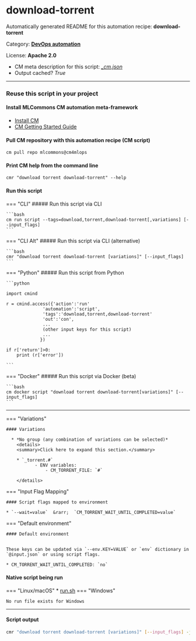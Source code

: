 # download-torrent
Automatically generated README for this automation recipe: **download-torrent**

Category: **[DevOps automation](..)**

License: **Apache 2.0**


* CM meta description for this script: *[_cm.json](https://github.com/mlcommons/cm4mlops/tree/main/script/download-torrent/_cm.json)*
* Output cached? *True*

---
### Reuse this script in your project

#### Install MLCommons CM automation meta-framework

* [Install CM](https://docs.mlcommons.org/ck/install)
* [CM Getting Started Guide](https://docs.mlcommons.org/ck/getting-started/)

#### Pull CM repository with this automation recipe (CM script)

```cm pull repo mlcommons@cm4mlops```

#### Print CM help from the command line

````cmr "download torrent download-torrent" --help````

#### Run this script

=== "CLI"
    ##### Run this script via CLI

    ```bash
    cm run script --tags=download,torrent,download-torrent[,variations] [--input_flags]
    ```
=== "CLI Alt"
    ##### Run this script via CLI (alternative)


    ```bash
    cmr "download torrent download-torrent [variations]" [--input_flags]
    ```

=== "Python"
    ##### Run this script from Python


    ```python

    import cmind

    r = cmind.access({'action':'run'
                  'automation':'script',
                  'tags':'download,torrent,download-torrent'
                  'out':'con',
                  ...
                  (other input keys for this script)
                  ...
                 })

    if r['return']>0:
        print (r['error'])

    ```


=== "Docker"
    ##### Run this script via Docker (beta)

    ```bash
    cm docker script "download torrent download-torrent[variations]" [--input_flags]
    ```
___

=== "Variations"


    #### Variations

      * *No group (any combination of variations can be selected)*
        <details>
        <summary>Click here to expand this section.</summary>

        * `_torrent.#`
               - ENV variables:
                   - CM_TORRENT_FILE: `#`

        </details>

=== "Input Flag Mapping"


    #### Script flags mapped to environment

    * `--wait=value`  &rarr;  `CM_TORRENT_WAIT_UNTIL_COMPLETED=value`



=== "Default environment"

    #### Default environment


    These keys can be updated via `--env.KEY=VALUE` or `env` dictionary in `@input.json` or using script flags.

    * CM_TORRENT_WAIT_UNTIL_COMPLETED: `no`



#### Native script being run
=== "Linux/macOS"
     * [run.sh](https://github.com/mlcommons/cm4mlops/tree/main/script/download-torrent/run.sh)
=== "Windows"

    No run file exists for Windows
___
#### Script output
```bash
cmr "download torrent download-torrent [variations]" [--input_flags] -j
```